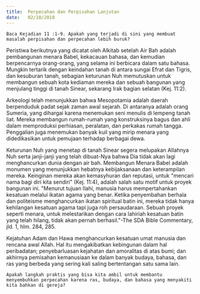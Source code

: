 ```yaml
---
title:  Perpecahan dan Perpisahan Lanjutan
date:   02/10/2018
---
```


`Baca Kejadian 11 :1-9. Apakah yang terjadi di sini yang membuat masalah perpisahan dan perpecahan lebih buruk?`

Peristiwa berikutnya yang dicatat oleh Alkitab setelah Air Bah adalah pembangunan menara Babel, kekacauan bahasa, dan kemudian berpencarnya orang-orang, yang selama ini berbicara dalam satu bahasa. Mungkin tertarik dengan keindahan tanah di antara sungai Efrat dan Tigris, dan kesuburan tanah, sebagian keturunan Nuh memutuskan untuk membangun sebuah kota kediaman mereka dan sebuah bangunan yang menjulang tinggi di tanah Sinear, sekarang Irak bagian selatan (Kej. 11:2).

Arkeologi telah menunjukkan bahwa Mesopotamia adalah daerah berpenduduk padat sejak zaman awal sejarah. Di antaranya adalah orang Sumeria, yang dihargai karena menemukan seni menulis di lempeng tanah liat. Mereka membangun rumah-rumah yang konstruksinya bagus dan ahli dalam memproduksi perhiasan, peralatan, dan perkakas rumah tangga. Penggalian juga menemukan banyak kuil yang mirip menara yang didedikasikan untuk pemujaan terhadap berbagai dewa.

Keturunan Nuh yang menetap di tanah Sinear segera melupakan Allahnya Nuh serta janji-janji yang telah dibuat-Nya bahwa Dia tidak akan lagi menghancurkan dunia dengan air bah. Membangun Menara Babel adalah monumen yang menunjukkan hebatnya kebijaksanaan dan keterampilan mereka. Keinginan mereka akan kemasyhuran dan reputasi, untuk "mencari nama bagi diri kita sendiri" (Kej. 11:4), adalah salah satu motif untuk proyek bangunan ini. "Menurut tujuan Ilahi, manusia harus mempertahankan kesatuan melalui ikatan agama yang benar. Ketika penyembahan berhala dan politeisme menghancurkan ikatan spiritual batin ini, mereka tidak hanya kehilangan kesatuan agama tapi juga roh persaudaraan. Sebuah proyek seperti menara, untuk melestarikan dengan cara lahiriah kesatuan batin yang telah hilang, tidak akan pernah berhasil."-The SDA Bible Commentary, jld. 1, hlm. 284, 285.

Kejatuhan Adam dan Hawa menghancurkan kesatuan umat manusia dan rencana awal Allah. Hal itu mengakibatkan kebingunan dalam hal peribadatan; penyebarluasan kejahatan dan amoralitas di atas bumi; dan akhirnya pemisahan kemanusiaan ke dalam banyak budaya, bahasa, dan ras yang berbeda yang sering kali saling bertentangan satu sama lain.

`Apakah langkah praktis yang bisa kita ambil untuk membantu menyembuhkan perpecahan karena ras, budaya, dan bahasa yang menyakiti kita bahkan di gereja?`